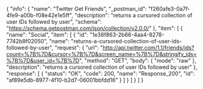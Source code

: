 {
  "info": {
    "name": "Twitter Get Friends",
    "_postman_id": "f260afe3-0a7f-4fe9-a00b-f08e42e1e5ff",
    "description": "returns a cursored collection of user IDs followed by user",
    "schema": "https://schema.getpostman.com/json/collection/v2.0.0/"
  },
  "item": [
    {
      "name": "Social",
      "item": [
        {
          "id": "1e38f863-2b66-4aa4-8278-7742b8f02050",
          "name": "returns-a-cursored-collection-of-user-ids-followed-by-user",
          "request": {
            "url": "http://api.twitter.com/1.1/friends/ids?count=%7B%7D&cursor=%7B%7D&screen_name=%7B%7D&stringify_ids=%7B%7D&user_id=%7B%7D",
            "method": "GET",
            "body": {
              "mode": "raw"
            },
            "description": "returns a cursored collection of user IDs followed by user"
          },
          "response": [
            {
              "status": "OK",
              "code": 200,
              "name": "Response_200",
              "id": "af89e5db-8977-4f10-b2d7-06001bbfdd16"
            }
          ]
        }
      ]
    }
  ]
}